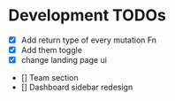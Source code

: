 # Development TODOs

- [x] Add return type of every mutation Fn
- [x] Add them toggle
- [x] change landing page ui
- [] Team section
- [] Dashboard sidebar redesign
